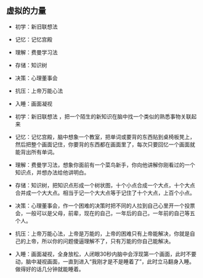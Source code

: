 ## 虚拟的力量

- 初学：新旧联想法
- 记忆：记忆宫殿
- 理解：费曼学习法
- 存储：知识树
- 决策：心理董事会
- 抗压：上帝万能心法
- 入睡：画面凝视

- 初学：新旧联想法 ，把一个陌生的新知识在脑中找一个类似的熟悉事物关联起来
- 记忆：记忆宫殿，脑中想象一个教室，把单词或要背的东西贴到桌椅板凳上，然后把整个画面记住，你要背的东西都在画面里了，每次只要回忆一个画面就能背出所有单词。
- 理解：费曼学习法，想象你面前有一个菜鸟新手，你向他讲解你刚看过的一个知识点，并想办法给他讲明白。
- 存储：知识树，把知识点形成一个树状图，十个小点合成一个大点，十个大点合并成一个大大点。相当于记一个大大点等于记住了十个大点，上百个小点。
- 决策：心理董事会，作一个困难的决策时把不同的人拉到自己心里开一个投票会，一般可以是父母，前辈，现在的自己，一年后的自己，一年前的自己等五个人。
- 抗压：上帝万能心法，上帝是万能的，上帝的困难只有上帝能解决，你就是自己的上帝，所以你的问题傻逼理解不了，只有万能的你自己能解决。
- 入睡：画面凝视，全身放松，人闭眼30秒内脑中会浮现第一个画面，此时不要动，脑中凝视画面，一直到进入“我刚才是不是睡着了”，此时立马翻身入睡。做得好的话几分钟就能睡着。